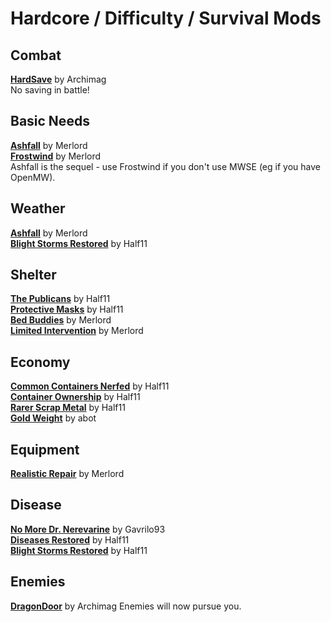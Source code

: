 # Hardcore / Difficulty / Survival Mods

## Combat
[**HardSave**](https://www.nexusmods.com/morrowind/mods/47170) by Archimag  
No saving in battle!

## Basic Needs
[**Ashfall**]() by Merlord  
[**Frostwind**](https://www.nexusmods.com/morrowind/mods/45654) by Merlord  
Ashfall is the sequel - use Frostwind if you don't use MWSE (eg if you have OpenMW).  

## Weather
[**Ashfall**]() by Merlord  
[**Blight Storms Restored**](https://www.nexusmods.com/morrowind/mods/45558) by Half11  

## Shelter
[**The Publicans**](https://www.nexusmods.com/morrowind/mods/45410) by Half11  
[**Protective Masks**](https://www.nexusmods.com/morrowind/mods/45558) by Half11  
[**Bed Buddies**](https://www.nexusmods.com/morrowind/mods/46632) by Merlord  
[**Limited Intervention**](https://www.nexusmods.com/morrowind/mods/46687) by Merlord  

## Economy
[**Common Containers Nerfed**](https://www.nexusmods.com/morrowind/mods/47068) by Half11  
[**Container Ownership**](https://www.nexusmods.com/morrowind/mods/47068) by Half11  
[**Rarer Scrap Metal**](https://www.nexusmods.com/morrowind/mods/47068) by Half11  
[**Gold Weight**](https://abitoftaste.altervista.org/morrowind/index.php?option=downloads&task=info&id=83&Itemid=50&-Gold-Weight) by abot 

## Equipment
[**Realistic Repair**](https://www.nexusmods.com/morrowind/mods/46673) by Merlord  

## Disease
[**No More Dr. Nerevarine**](https://www.nexusmods.com/morrowind/mods/45861) by Gavrilo93  
[**Diseases Restored**](https://www.nexusmods.com/morrowind/mods/45228) by Half11  
[**Blight Storms Restored**](https://www.nexusmods.com/morrowind/mods/45558) by Half11  

## Enemies
[**DragonDoor**](https://www.nexusmods.com/morrowind/mods/47169) by Archimag
Enemies will now pursue you.  
